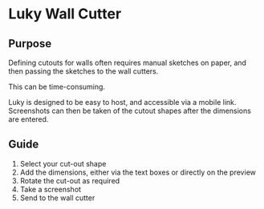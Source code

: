 # Luky Wall Cutter

## Purpose

Defining cutouts for walls often requires manual sketches on paper, and then passing the sketches to the wall cutters.

This can be time-consuming.

Luky is designed to be easy to host, and accessible via a mobile link. Screenshots can then be taken of the cutout shapes after the dimensions are entered.

## Guide

1. Select your cut-out shape
2. Add the dimensions, either via the text boxes or directly on the preview
3. Rotate the cut-out as required
4. Take a screenshot
5. Send to the wall cutter
